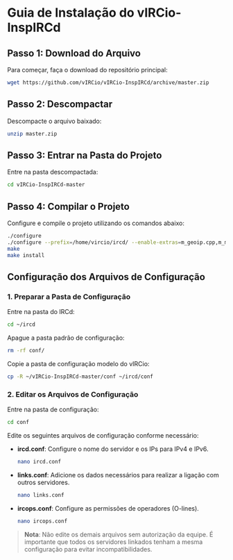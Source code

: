 ﻿# Guia de Instalação do vIRCio-InspIRCd

## Passo 1: Download do Arquivo

Para começar, faça o download do repositório principal:

```bash
wget https://github.com/vIRCio/vIRCio-InspIRCd/archive/master.zip
```

## Passo 2: Descompactar

Descompacte o arquivo baixado:

```bash
unzip master.zip
```

## Passo 3: Entrar na Pasta do Projeto

Entre na pasta descompactada:

```bash
cd vIRCio-InspIRCd-master
```

## Passo 4: Compilar o Projeto

Configure e compile o projeto utilizando os comandos abaixo:

```bash
./configure
./configure --prefix=/home/vircio/ircd/ --enable-extras=m_geoip.cpp,m_mysql.cpp,m_regex_pcre.cpp,m_ssl_openssl.cpp
make
make install
```

## Configuração dos Arquivos de Configuração

### 1. Preparar a Pasta de Configuração

Entre na pasta do IRCd:

```bash
cd ~/ircd
```

Apague a pasta padrão de configuração:

```bash
rm -rf conf/
```

Copie a pasta de configuração modelo do vIRCio:

```bash
cp -R ~/vIRCio-InspIRCd-master/conf ~/ircd/conf
```

### 2. Editar os Arquivos de Configuração

Entre na pasta de configuração:

```bash
cd conf
```

Edite os seguintes arquivos de configuração conforme necessário:

- **ircd.conf**: Configure o nome do servidor e os IPs para IPv4 e IPv6.
  
  ```bash
  nano ircd.conf
  ```

- **links.conf**: Adicione os dados necessários para realizar a ligação com outros servidores.
  
  ```bash
  nano links.conf
  ```

- **ircops.conf**: Configure as permissões de operadores (O-lines).

  ```bash
  nano ircops.conf
  ```

> **Nota**: Não edite os demais arquivos sem autorização da equipe. É importante que todos os servidores linkados tenham a mesma configuração para evitar incompatibilidades.
```